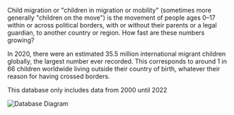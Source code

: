 Child migration or "children in migration or mobility" (sometimes more generally "children on the move") is the movement of people ages 0–17 within or across political borders, with or without their parents or a legal guardian, to another country or region. How fast are these numbers growing?

In 2020, there were an estimated 35.5 million international migrant children globally, the largest number ever recorded. This corresponds to around 1 in 66 children worldwide living outside their country of birth, whatever their reason for having crossed borders.

This database only includes data from 2000 until 2022

![Database Diagram](https://github.com/gianromano/miniprojectUnit4/assets/166392007/75c3f354-9c98-476f-ba24-6694d0206299)
